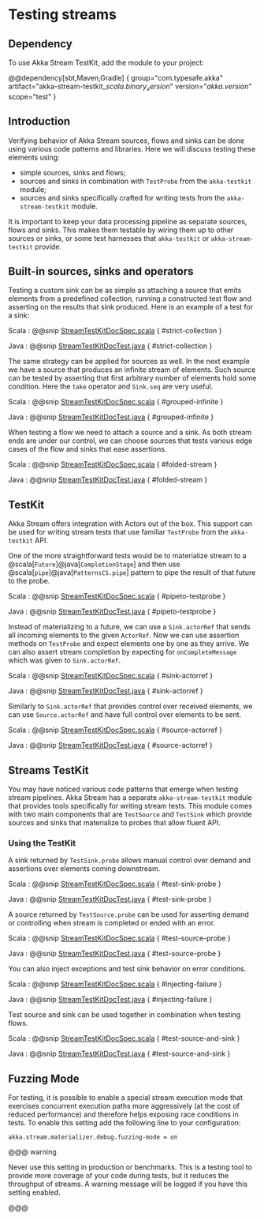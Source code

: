# Testing streams

## Dependency

To use Akka Stream TestKit, add the module to your project:

@@dependency[sbt,Maven,Gradle] {
  group="com.typesafe.akka"
  artifact="akka-stream-testkit_$scala.binary_version$"
  version="$akka.version$"
  scope="test"
}

## Introduction

Verifying behavior of Akka Stream sources, flows and sinks can be done using
various code patterns and libraries. Here we will discuss testing these
elements using:

 * simple sources, sinks and flows;
 * sources and sinks in combination with `TestProbe` from the `akka-testkit` module;
 * sources and sinks specifically crafted for writing tests from the `akka-stream-testkit` module.

It is important to keep your data processing pipeline as separate sources,
flows and sinks. This makes them testable by wiring them up to other
sources or sinks, or some test harnesses that `akka-testkit` or
`akka-stream-testkit` provide.

## Built-in sources, sinks and operators

Testing a custom sink can be as simple as attaching a source that emits
elements from a predefined collection, running a constructed test flow and
asserting on the results that sink produced. Here is an example of a test for a
sink:

Scala
:   @@snip [StreamTestKitDocSpec.scala]($code$/scala/docs/stream/StreamTestKitDocSpec.scala) { #strict-collection }

Java
:   @@snip [StreamTestKitDocTest.java]($code$/java/jdocs/stream/StreamTestKitDocTest.java) { #strict-collection }

The same strategy can be applied for sources as well. In the next example we
have a source that produces an infinite stream of elements. Such source can be
tested by asserting that first arbitrary number of elements hold some
condition. Here the `take` operator and `Sink.seq` are very useful.

Scala
:   @@snip [StreamTestKitDocSpec.scala]($code$/scala/docs/stream/StreamTestKitDocSpec.scala) { #grouped-infinite }

Java
:   @@snip [StreamTestKitDocTest.java]($code$/java/jdocs/stream/StreamTestKitDocTest.java) { #grouped-infinite }

When testing a flow we need to attach a source and a sink. As both stream ends
are under our control, we can choose sources that tests various edge cases of
the flow and sinks that ease assertions.

Scala
:   @@snip [StreamTestKitDocSpec.scala]($code$/scala/docs/stream/StreamTestKitDocSpec.scala) { #folded-stream }

Java
:   @@snip [StreamTestKitDocTest.java]($code$/java/jdocs/stream/StreamTestKitDocTest.java) { #folded-stream }

## TestKit

Akka Stream offers integration with Actors out of the box. This support can be
used for writing stream tests that use familiar `TestProbe` from the
`akka-testkit` API.

One of the more straightforward tests would be to materialize stream to a
@scala[`Future`]@java[`CompletionStage`] and then use @scala[`pipe`]@java[`PatternsCS.pipe`] pattern to pipe the result of that future
to the probe.

Scala
:   @@snip [StreamTestKitDocSpec.scala]($code$/scala/docs/stream/StreamTestKitDocSpec.scala) { #pipeto-testprobe }

Java
:   @@snip [StreamTestKitDocTest.java]($code$/java/jdocs/stream/StreamTestKitDocTest.java) { #pipeto-testprobe }

Instead of materializing to a future, we can use a `Sink.actorRef` that
sends all incoming elements to the given `ActorRef`. Now we can use
assertion methods on `TestProbe` and expect elements one by one as they
arrive. We can also assert stream completion by expecting for
`onCompleteMessage` which was given to `Sink.actorRef`.

Scala
:   @@snip [StreamTestKitDocSpec.scala]($code$/scala/docs/stream/StreamTestKitDocSpec.scala) { #sink-actorref }

Java
:   @@snip [StreamTestKitDocTest.java]($code$/java/jdocs/stream/StreamTestKitDocTest.java) { #sink-actorref }

Similarly to `Sink.actorRef` that provides control over received
elements, we can use `Source.actorRef` and have full control over
elements to be sent.

Scala
:   @@snip [StreamTestKitDocSpec.scala]($code$/scala/docs/stream/StreamTestKitDocSpec.scala) { #source-actorref }

Java
:   @@snip [StreamTestKitDocTest.java]($code$/java/jdocs/stream/StreamTestKitDocTest.java) { #source-actorref }

## Streams TestKit

You may have noticed various code patterns that emerge when testing stream
pipelines. Akka Stream has a separate `akka-stream-testkit` module that
provides tools specifically for writing stream tests. This module comes with
two main components that are `TestSource` and `TestSink` which
provide sources and sinks that materialize to probes that allow fluent API.

### Using the TestKit

A sink returned by `TestSink.probe` allows manual control over demand and
assertions over elements coming downstream.

Scala
:   @@snip [StreamTestKitDocSpec.scala]($code$/scala/docs/stream/StreamTestKitDocSpec.scala) { #test-sink-probe }

Java
:   @@snip [StreamTestKitDocTest.java]($code$/java/jdocs/stream/StreamTestKitDocTest.java) { #test-sink-probe }

A source returned by `TestSource.probe` can be used for asserting demand or
controlling when stream is completed or ended with an error.

Scala
:   @@snip [StreamTestKitDocSpec.scala]($code$/scala/docs/stream/StreamTestKitDocSpec.scala) { #test-source-probe }

Java
:   @@snip [StreamTestKitDocTest.java]($code$/java/jdocs/stream/StreamTestKitDocTest.java) { #test-source-probe }

You can also inject exceptions and test sink behavior on error conditions.

Scala
:   @@snip [StreamTestKitDocSpec.scala]($code$/scala/docs/stream/StreamTestKitDocSpec.scala) { #injecting-failure }

Java
:   @@snip [StreamTestKitDocTest.java]($code$/java/jdocs/stream/StreamTestKitDocTest.java) { #injecting-failure }

Test source and sink can be used together in combination when testing flows.

Scala
:   @@snip [StreamTestKitDocSpec.scala]($code$/scala/docs/stream/StreamTestKitDocSpec.scala) { #test-source-and-sink }

Java
:   @@snip [StreamTestKitDocTest.java]($code$/java/jdocs/stream/StreamTestKitDocTest.java) { #test-source-and-sink }

## Fuzzing Mode

For testing, it is possible to enable a special stream execution mode that exercises concurrent execution paths
more aggressively (at the cost of reduced performance) and therefore helps exposing race conditions in tests. To
enable this setting add the following line to your configuration:

```
akka.stream.materializer.debug.fuzzing-mode = on
```

@@@ warning

Never use this setting in production or benchmarks. This is a testing tool to provide more coverage of your code
during tests, but it reduces the throughput of streams. A warning message will be logged if you have this setting
enabled.

@@@
